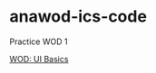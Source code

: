 # anawod-ics-code
Practice WOD 1

[WOD: UI Basics](https://courses.ics.hawaii.edu/ics314s24/morea/ui-basics/wod-ui-basics-sxj)
